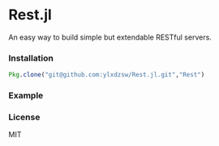 Rest.jl
=============================================

An easy way to build simple but extendable RESTful servers.

### Installation

```julia
Pkg.clone("git@github.com:ylxdzsw/Rest.jl.git","Rest")
```

### Example

### License

MIT
